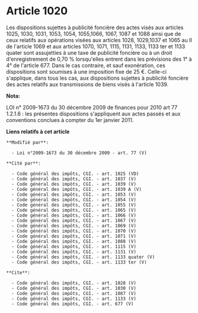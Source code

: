 # Article 1020

Les dispositions sujettes à publicité foncière des actes visés aux articles 1025, 1030, 1031, 1053, 1054, 1055,1066, 1067,
1087 et 1088 ainsi que de ceux relatifs aux opérations visées aux articles 1028, 1029,1037 et 1065 au II de l'article 1069 et
aux articles 1070, 1071, 1115, 1131, 1133, 1133 ter et 1133 quater sont assujetties à une taxe de publicité foncière ou à un
droit d'enregistrement de 0,70 % lorsqu'elles entrent dans les prévisions des 1° à 4° de l'article 677. Dans le cas
contraire, et sauf exonération, ces dispositions sont soumises à une imposition fixe de 25 €. Celle-ci s'applique, dans tous
les cas, aux dispositions sujettes à publicité foncière des actes relatifs aux transmissions de biens visés à l'article 1039.

**Nota:**

LOI n° 2009-1673 du 30 décembre 2009 de finances pour 2010 art 77 1.2.1.6 : les présentes dispositions s'appliquent aux actes
passés et aux conventions conclues à compter du 1er janvier 2011.

**Liens relatifs à cet article**

	**Modifié par**:

	  - Loi n°2009-1673 du 30 décembre 2009 - art. 77 (V)

	**Cité par**:

	  - Code général des impôts, CGI. - art. 1025 (VD)
	  - Code général des impôts, CGI. - art. 1037 (V)
	  - Code général des impôts, CGI. - art. 1039 (V)
	  - Code général des impôts, CGI. - art. 1039 A (V)
	  - Code général des impôts, CGI. - art. 1053 (V)
	  - Code général des impôts, CGI. - art. 1054 (V)
	  - Code général des impôts, CGI. - art. 1055 (V)
	  - Code général des impôts, CGI. - art. 1065 (V)
	  - Code général des impôts, CGI. - art. 1066 (V)
	  - Code général des impôts, CGI. - art. 1067 (V)
	  - Code général des impôts, CGI. - art. 1069 (V)
	  - Code général des impôts, CGI. - art. 1070 (V)
	  - Code général des impôts, CGI. - art. 1071 (V)
	  - Code général des impôts, CGI. - art. 1088 (V)
	  - Code général des impôts, CGI. - art. 1115 (V)
	  - Code général des impôts, CGI. - art. 1131 (V)
	  - Code général des impôts, CGI. - art. 1133 quater (V)
	  - Code général des impôts, CGI. - art. 1133 ter (V)

	**Cite**:

	  - Code général des impôts, CGI. - art. 1028 (V)
	  - Code général des impôts, CGI. - art. 1030 (V)
	  - Code général des impôts, CGI. - art. 1087 (V)
	  - Code général des impôts, CGI. - art. 1133 (V)
	  - Code général des impôts, CGI. - art. 677 (V)

